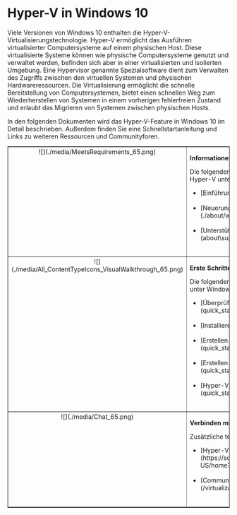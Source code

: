 # Hyper-V in Windows 10

Viele Versionen von Windows 10 enthalten die Hyper-V-Virtualisierungstechnologie. Hyper-V ermöglicht das Ausführen virtualisierter Computersysteme auf einem physischen Host. Diese virtualisierte Systeme können wie physische Computersysteme genutzt und verwaltet werden, befinden sich aber in einer virtualisierten und isolierten Umgebung. Eine Hypervisor genannte Spezialsoftware dient zum Verwalten des Zugriffs zwischen den virtuellen Systemen und physischen Hardwareressourcen. Die Virtualisierung ermöglicht die schnelle Bereitstellung von Computersystemen, bietet einen schnellen Weg zum Wiederherstellen von Systemen in einem vorherigen fehlerfreien Zustand und erlaubt das Migrieren von Systemen zwischen physischen Hosts.

In den folgenden Dokumenten wird das Hyper-V-Feature in Windows 10 im Detail beschrieben. Außerdem finden Sie eine Schnellstartanleitung und Links zu weiteren Ressourcen und Communityforen.

<table border="1" style="background-color:FFFFCC;border-collapse:collapse;border:1px solid FFCC00;color:000000;width:100%" cellpadding="15" cellspacing="3">
    <tr valign="top">
        <td><center>![](./media/MeetsRequirements_65.png)</center></td>
        <td valign="top">
            <p><strong>Informationen zu Hyper-V unter Windows</strong></p>
            <p>Die folgenden Artikel enthalten eine Einführung und Informationen zu Hyper-V unter Windows.</p>
            <ul>
                <li class="unordered">[Einführung in Hyper-V](./about/hyperv_on_windows.md)<br /><br /></li>
                <li class="unordered">[Neuerungen in Hyper-V für Windows Server 10](./about/whats_new.md)<br /><br /></li>
                <li class="unordered">[Unterstützte Gastbetriebssysteme](about\supported_guest_os.md)<br /><br /></li>
            </ul>   
        </td>
    </tr>
    <tr valign="top">
        <td><center>![](./media/All_ContentTypeIcons_VisualWalkthrough_65.png)</center></td>
        <td valign="top">
            <p><strong>Erste Schritte mit Hyper-V</strong></p>
            <p>Die folgenden Dokumente enthalten eine Kurzeinführung in Hyper-V unter Windows 10.</p>
            <ul>
                <li class="unordered">[Überprüfen der Systemanforderungen](quick_start\walkthrough_compatibility.md)<br /><br /></li>
                <li class="unordered">[Installieren von Hyper-V](quick_start\walkthrough_install.md)<br /><br /></li>
                <li class="unordered">[Erstellen eines virtuellen Switches](quick_start\walkthrough_virtual_switch.md)<br /><br /></li>
                <li class="unordered">[Erstellen eines virtuellen Computers](quick_start\walkthrough_create_vm.md)<br /><br /></li>
                <li class="unordered">[Hyper-V und PowerShell](quick_start\walkthrough_powershell.md)<br /><br /></li>
            </ul>
        </td>
    </tr>
    <tr valign="top">
        <td><center>![](./media/Chat_65.png)</center></td>
        <td valign="top">
            <p><strong>Verbinden mit Community und Support</strong></p>
            <p>Zusätzliche technische Support- und Communityressourcen.</p>
            <ul>
                <li class="unordered">[Hyper-V-Foren](https://social.technet.microsoft.com/Forums/windowsserver/en-US/home?forum=winserverhyperv)<br /><br /></li>
                <li class="unordered">[Communityressourcen für Hyper-V- und Windows-Container](/virtualization/community/community_overview)<br /><br /></li>
            </ul>   
        </td>
    </tr>
</table>






<!--HONumber=Mar16_HO3-->


